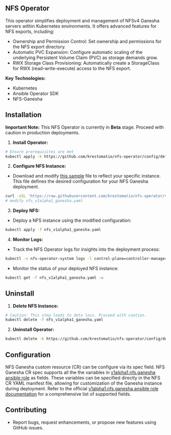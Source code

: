 ## NFS Operator

This operator simplifies deployment and management of NFSv4 Ganesha servers within Kubernetes environments. It offers advanced features for NFS exports, including:

* Ownership and Permission Control: Set ownership and permissions for the NFS export directory.
* Automatic PVC Expansion: Configure automatic scaling of the underlying Persistent Volume Claim (PVC) as storage demands grow.
* RWX Storage Class Provisioning: Automatically create a StorageClass for RWX (read-write-execute) access to the NFS export.

**Key Technologies:**

* Kubernetes
* Ansible Operator SDK
* NFS-Ganesha

## Installation

**Important Note:** This NFS Operator is currently in **Beta** stage. Proceed with caution in production deployments.

1. **Install Operator:**
```bash
# Ensure prerequisites are met
kubectl apply -k https://github.com/krestomatio/nfs-operator/config/default?ref=v0.4.0
```

2. **Configure NFS Instance:**
- Download and modify [this sample](https://raw.githubusercontent.com/krestomatio/nfs-operator/v0.4.0/config/samples/nfs_v1alpha1_ganesha.yaml) file to reflect your specific instance. This file defines the desired configuration for your NFS Ganesha deployment.
```bash
curl -sSL 'https://raw.githubusercontent.com/krestomatio/nfs-operator/v0.4.0/config/samples/nfs_v1alpha1_ganesha.yaml' -o nfs_v1alpha1_ganesha.yaml
# modify nfs_v1alpha1_ganesha.yaml
```

3. **Deploy NFS:**
- Deploy a NFS instance using the modified configuration:
```bash
kubectl apply -f nfs_v1alpha1_ganesha.yaml
```

4. **Monitor Logs:**
- Track the NFS Operator logs for insights into the deployment process:
```bash
kubectl -n nfs-operator-system logs -l control-plane=controller-manager -c manager -f
```

- Monitor the status of your deployed NFS instance:
```bash
kubectl get -f nfs_v1alpha1_ganesha.yaml -w
```

## Uninstall

1. **Delete NFS Instance:**
```bash
# Caution: This step leads to data loss. Proceed with caution.
kubectl delete -f nfs_v1alpha1_ganesha.yaml
```

2. **Uninstall Operator:**
```bash
kubectl delete -k https://github.com/krestomatio/nfs-operator/config/default?ref=v0.4.0
```

## Configuration

NFS Ganesha custom resource (CR) can be configure via its spec field. NFS Ganesha CR spec supports all the the variables in [v1alpha1.nfs.ganesha ansible role](https://krestomatio.com/docs/krestomatio.k8s/roles/v1alpha1.nfs.ganesha/defaults/main/ganesha) as fields. These variables can be specified directly in the NFS CR YAML manifest file, allowing for customization of the Ganesha instance during deployment. Refer to the official [v1alpha1.nfs.ganesha ansible role documentation](https://krestomatio.com/docs/krestomatio.k8s/roles/v1alpha1.nfs.ganesha/) for a comprehensive list of supported fields.

## Contributing

* Report bugs, request enhancements, or propose new features using GitHub issues.
